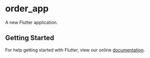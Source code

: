 # order_app

A new Flutter application.

## Getting Started

For help getting started with Flutter, view our online
[documentation](https://flutter.io/).
